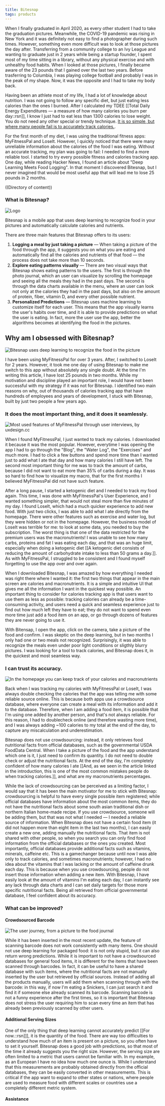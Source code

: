 ```yaml
---
title: Bitesnap
tags: products
---
```


When I finally graduated in April 2020, as every other student I had to take the graduation pictures. Meanwhile, the COVID-19 pandemic was rising in New York and it was definitely not easy to find a photographer during such times. However, something even more difficult was to look at those pictures the day after. Transferring from a community college to an Ivy League and wanting to graduate just in 2 years while being a startup founder, I spent most of my time sitting in a library, without any physical exercise and with unhealthy food habits. When I looked at those pictures, I finally became aware of the 23 pounds that I gained over the last two years. Before trasferring to Columbia, I was playing college football and probably I was in the peak of my shape. Now, it was the opposite and I had to take my body back.

Having been an athlete most of my life, I had a lot of knowledge about nutrition. I was not going to follow any specific diet, but just eating less calories than the ones I burned. After I calculated my TDEE [[Total Daily Energy Expenditures — a measure of how many calories you burn per day::rsn]], I know I just had to eat less than 1300 calories to lose weight. You do not need any other special or trendy technique. [It is so simple, but where many people fail is to accurately track calories.](https://physiqonomics.com/eating-too-much/ "Physiqonomics' Article of Tracking Calories").

For the first month of my diet, I was using the traditional fitness apps: MyFitnessPal and LoseIt. However, I quickly noticed that there were many unreliable information about the calories of the food I was eating. Without an accurate tracking, my plan was going to fail: I needed to find a more reliable tool.
I started to try every possible fitness and calories tracking app. One day, while reading Hacker News, I found an article about "Deep Learning Meets Food Logging".  In that moment I discovered Bitesnap, but I never imagined that would be most useful app that will lead me to lose 25 pounds in 2 months.

((Directory of content))


### What is Bitesnap?

![Logo](/assets/img/kp-challenge/logo-with-text.png)

Bitesnap is a mobile app that uses deep learning to recognize food in your pictures and automatically calculate calories and nutrients. 

There are three main features that Bitesnap offers to its users:
1. **Logging a meal by just taking a picture** — When taking a picture of the food through the app, it suggests you on what you are eating and automatically find all the calories and nutrients of that food — the process does not take more than 10 seconds.
2. **Explore eating patterns visually** — There are two visual ways that Bitesnap shows eating patterns to the users. The first is through the photo journal, which an user can visualize by scrolling the homepage and seeing all the meals they had in the past days. The second is through the data charts available in the menu, where an user can look not only at the calories they had in the past days, but also on the amount of protein, fiber, vitamin D, and every other possible nutrient.
3. **Personalized Predictions** — Bitesnap uses machine learning to customize itself for each user. This means that the app visually learns the user's habits over time, and it is able to provide predictions on what the user is eating. In fact, more the user use the app, better the algorithms becomes at identifying the food in the pictures.


## Why am I obsessed with Bitesnap?

![Bitesnap uses deep learning to recognize the food in the picture](/assets/img/kp-challenge/product-1.jpg)

I have been using MyFitnessPal for over 3 years. After, I switched to LoseIt for 2 years. However, it took me one day of using Bitesnap to make me switch to this app without absolutely any single doubt. At the time I'm writing this article, I have lost 25 pounds in two months. While my motivation and discipline played an important role, I would have not been successful with my strategy if it was not for Bitesnap. I identified two main reasons on why, out of thousands of calories tracking app that have hundreds of employees and years of development, I stuck with Bitesnap, built by just two people a few years ago.

### It does the most important thing, and it does it seamlessly.

![Most used features of MyFitnessPal through user interviews, by uxdesign.cc](/assets/img/kp-challenge/screenshots.jpg)

When I found MyFitnessPal, I just wanted to track my calories. I downloaded it because it was the most popular. However, everytime I was opening the app I had to go through the "Blog", the "Water Log", the "Exercises" and much more. I had to click a few buttons and spend more time than I wanted just to add what I ate that day and how many calories I still have left. The second most important thing for me was to track the amount of carbs, because I did not want to eat more than 35% of carbs during a day. It was so hard to find how to visualize my macro, that for the first months I believed MyFitnessPal did not have such feature.

After a long pause, I started a ketogenic diet and I needed to track my food again. This time, I was done with MyFitnessPal's User Experience, and I wanted something simpler, that would not steal more than five minutes of my day. I found LoseIt, which had a much quicker experience to add new food. With just two clicks, I was able to add what I ate directly from the homepage. There were other features such as exercise and water log, but they were hidden or not in the homepage. However, the business model of LoseIt was terrible for me: to look at some data, you needed to buy the subscription. The worst thing is that one of the data restricted for the premium users was the macronutrients! I was unable to see how many carbs, proteins and fat I was eating each day, and that was an huge limit, especially when doing a ketogenic diet [[A ketogenic diet consists of reducing the amount of carbohydrate intake to less than 50 grams a day.]]. As with MyFitnessPal, I struggled to be consistent and I found myself forgetting to use the app over and over again.

When I downloaded Bitesnap, I was amazed by how everything I needed was right there where I wanted it: the first two things that appear in the main screen are calories and macronutrients. It is a simple and intuitive UI that gives me all the information I want in the quickest way possible. An important thing to consider for calories tracking app is that users want to use them as less as possible: tracking calories can already be a time-consuming activity, and users need a quick and seamless experience just to find out how much left they have to eat; they do not want to spend even more time just add a food item on an app, or go through dozens of features they are never going to use it.

With Bitensap, I open the app, click on the camera, take a picture of the food and confirm. I was skeptic on the deep learning, but in two months I only had one or two meals not recognized. Surprisingly, it was able to recognize the meals even under poor light conditions or sligthly blurry pictures. I was looking for a tool to track calories, and Bitesnap does it, in the quickest and most seamless way.

### I can trust its accuracy.

![In the homepage you can keep track of your calories and macronutrients](/assets/img/kp-challenge/product-2.jpg)

Back when I was tracking my calories with MyFitnessPal or LoseIt, I was always double checking the calories that the app was telling me with some reliable source online. This is because both apps use a crowdsource database, where everyone can create a meal with its information and add it to the database. Therefore, when I am adding a food item, it is possible that I'm using one added by another person, and that's not always reliable. For this reason, I had to doublecheck online (and therefore wasting more time), and I was always adding ~100 calories to my total at the end of the day, to capture any miscalculation and underestimation. 

Bitesnap does not use crowdsourcing: instead, it only retrieves food nutritional facts from official databases, such as the governmental USDA FoodData Central. When I take a picture of the food and the app understand which one is it, I just need to confirm its quantity. I do not need to double check or adjust the nutritional facts. At the end of the day, I'm completely confident of how many calories I ate [[And, as we seen in the article linked in the introduction, this is one of the most common mistakes people do when tracking calories.]], and what are my macronutrients percentages. 

While the lack of crowdsourcing can be perceived as a limiting factor, I would say that it has been the main motivator for me to stick with Bitesnap: crowdsourcing is helpful to have every single possible item registered; while official databases have information about the most common items, they do not have the nutritional facts about some south asian traditional dish or northern Italian home-made recipe. If you use crowdsource, someone will be adding them, but that was not what I needed — I needed a reliable source of information. When Bitesnap does not have a certain food item (it did not happen more than eight item in the last two months), I can easily create a new one, adding manually the nutritional facts. That item is not shared with other people, so when you search you can only find food information from the official databases or the ones you created. Most importantly, official databases provide additional facts such as vitamins, minerals, caffeine etc. This is a gamechanger because until now I was able only to track calories, and sometimes macronutrients; however, I had no idea about the vitamins that I was lacking or the amount of caffeine drunk each day. This is because when you use crowdsourcing, people do not insert those information when adding a new item. With Bitesnap, I have easily look at the amount of vitamins I'm eating each day, I can instantly see any lack through data charts and I can set daily targets for those more specific nutritional facts. Being all retrieved from official governmental database, I feel confident about its accuracy.

### What can be improved?



#### Crowdsourced Barcode

![The user journey, from a picture to the food journal](/assets/img/kp-challenge/screenshots.jpg)

While it has been inserted in the most recent update, the feature of scanning barcode does not work consistently with many items. One should not use deep learning for packaged food: it is not only stupid, but it can also return wrong predictions. While it is important to not have a crowdsourced databases for general food items, it is different for the items that have been scanned through barcodes. In fact, it can be useful to have a shared database with such items, where the nutritional facts are not manually inserted by the user but retrieved by official sources. Instead of adding all the products manually, users will add them when scanning through with the barcode: in this way, if now I'm eating a Snickers, I can just search it and find it if someone else already scanned its barcode. Scanning barcode is not a funny experience after the first times, so it is important that Bitesnap does not stress the user requiring him to scan every time an item that has already been previously scanned by other users.

#### Additional Serving Sizes
One of the only thing that deep learning cannot accurately predict [[For now.::rsn]]], it is the quantity of the food. There are way too difficulties to understand how much of an item is present on a picture, so you often have to set it yourself. Bitesnap does a good job with predictions, so that most of the time it already suggests you the right size. However, the serving size are often limited to a metric that users cannot be familiar with. In my example, as an European I have no idea how much one ounce is. While I understand that this measurements are probably obtained directly from the official databases, they can be easily converted in other measurements. This is critical if the app want to expand to other states or nations, where people are used to measure food with different scales or countries use a completely different metric system.

#### Assistance